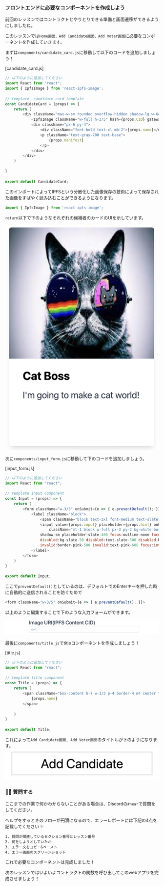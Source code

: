 ### フロントエンドに必要なコンポーネントを作成しよう

前回のレッスンではコントラクトとやりとりできる準備と画面遷移ができるようにしましたね。

このレッスンでは`Home画面、Add Candidate画面、Add Voter画面`に必要なコンポーネントを作成していきます。

まずは`components/candidate_card.js`に移動して以下のコードを追加しましょう！

[candidate_card.js]

```javascript
// 以下のように追加してください
import React from "react";
import { IpfsImage } from 'react-ipfs-image';

// template  candidate card template
const CandidateCard = (props) => {
    return (
        <div className="max-w-sm rounded overflow-hidden shadow-lg w-64 h-96">
            <IpfsImage className="w-full h-3/5" hash={props.CID} gatewayUrl='https://gateway.pinata.cloud/ipfs/' alt="Sunset in the mountains" />
            <div className="px-6 py-4">
                <div className="font-bold text-xl mb-2">{props.name}</div>
                <p className="text-gray-700 text-base">
                    {props.manifest}
                </p>
            </div>
        </div>
    )

}

export default CandidateCard;
```

このインポートによってIPFSという分散化した画像保存の技術によって保存された画像をすばやく読み込むことができるようになります。

```javascript
import { IpfsImage } from 'react-ipfs-image';
```

`return`以下で下のようなそれぞれの候補者のカードのUIを示しています。

![](./../../img/section-3/3_2_1.png)

次に`components/input_form.js`に移動して下のコードを追加しましょう。

[input_form.js]

```javascript
// 以下のように追加してください
import React from "react";

// template input component
const Input = (props) => {
    return (
        <form className="w-3/5" onSubmit={e => { e.preventDefault(); }}>
            <label className="block">
                <span className="block text-3xl font-medium text-slate-700">{props.title}</span>
                <input value={props.input} placeholder={props.hint} onChange={props.setInput}
                    className="mt-1 block w-full px-3 py-2 bg-white border border-slate-300 rounded-md text-sm
                shadow-sm placeholder-slate-400 focus:outline-none focus:border-sky-500 focus:ring-1 focus:ring-sky-500
                disabled:bg-slate-50 disabled:text-slate-500 disabled:border-slate-200 disabled:shadow-none
                invalid:border-pink-500 invalid:text-pink-600 focus:invalid:border-pink-500 focus:invalid:ring-pink-500"/>
            </label>
        </form>
    )
}

export default Input;
```

ここで`preventDefault()`としているのは、デフォルトでのEnterキーを押した時に自動的に送信されることを防ぐためで

```javascript
<form className="w-3/5" onSubmit={e => { e.preventDefault(); }}>
```

以上のように編集することで下のような入力フォームができます。

![](./../../img/section-3/3_2_2.png)

最後に`components/title.js`でtitleコンポーネントを作成しましょう！

[title.js]

```javascript
// 以下のように追加してください
import React from "react";

// template title component
const Title = (props) => {
    return (
        <span className="box-content h-7 w-1/3 p-4 border-4 m4 center text-4xl items-center">
            {props.name}
        </span>

    )
}

export default Title;
```

これによって`Add Candidate画面, Add Voter画面`のタイトルが下のようになります。
![](./../../img/section-3/3_2_3.png)

### 🙋‍♂️ 質問する

ここまでの作業で何かわからないことがある場合は、Discordの`#near`で質問をしてください。

ヘルプをするときのフローが円滑になるので、エラーレポートには下記の4点を記載してください ✨

```
1. 質問が関連しているセクション番号とレッスン番号
2. 何をしようとしていたか
3. エラー文をコピー&ペースト
4. エラー画面のスクリーンショット
```

これで必要なコンポーネントは完成しました！

次のレッスンではいよいよコントラクトの関数を呼び出してこのwebアプリを完成させましょう！
